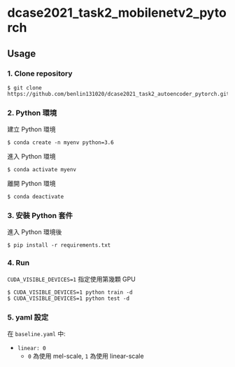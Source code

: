 # dcase2021_task2_mobilenetv2_pytorch
## Usage

### 1. Clone repository
```
$ git clone https://github.com/benlin131020/dcase2021_task2_autoencoder_pytorch.git
```

### 2. Python 環境
建立 Python 環境
```
$ conda create -n myenv python=3.6
```

進入 Python 環境
```
$ conda activate myenv
```

離開 Python 環境
```
$ conda deactivate
```

### 3. 安裝 Python 套件
進入 Python 環境後
```
$ pip install -r requirements.txt
```

### 4. Run
`CUDA_VISIBLE_DEVICES=1` 指定使用第幾顆 GPU
```
$ CUDA_VISIBLE_DEVICES=1 python train -d
$ CUDA_VISIBLE_DEVICES=1 python test -d
```

### 5. yaml 設定
在 `baseline.yaml` 中:
- `linear: 0`
    - `0` 為使用 mel-scale, `1` 為使用 linear-scale